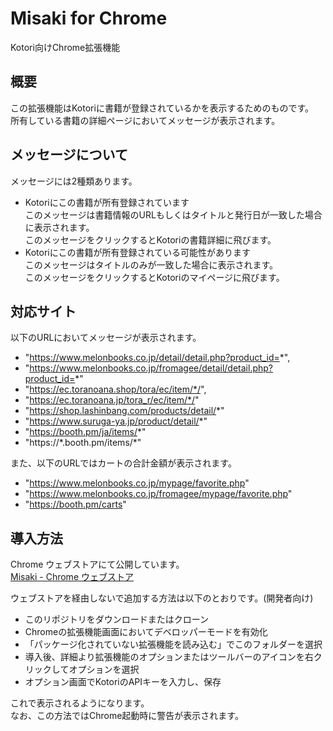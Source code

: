 # Misaki for Chrome
Kotori向けChrome拡張機能   

## 概要
この拡張機能はKotoriに書籍が登録されているかを表示するためのものです。  
所有している書籍の詳細ページにおいてメッセージが表示されます。  

## メッセージについて
メッセージには2種類あります。  
- Kotoriにこの書籍が所有登録されています  
このメッセージは書籍情報のURLもしくはタイトルと発行日が一致した場合に表示されます。  
このメッセージをクリックするとKotoriの書籍詳細に飛びます。  
- Kotoriにこの書籍が所有登録されている可能性があります  
このメッセージはタイトルのみが一致した場合に表示されます。  
このメッセージをクリックするとKotoriのマイページに飛びます。  

## 対応サイト
以下のURLにおいてメッセージが表示されます。  

- "https://www.melonbooks.co.jp/detail/detail.php?product_id=*",
- "https://www.melonbooks.co.jp/fromagee/detail/detail.php?product_id=*"
- "https://ec.toranoana.shop/tora/ec/item/*/",
- "https://ec.toranoana.jp/tora_r/ec/item/*/"
- "https://shop.lashinbang.com/products/detail/*"
- "https://www.suruga-ya.jp/product/detail/*"
- "https://booth.pm/ja/items/*"
- "https://\*.booth.pm/items/*"

また、以下のURLではカートの合計金額が表示されます。

- "https://www.melonbooks.co.jp/mypage/favorite.php"
- "https://www.melonbooks.co.jp/fromagee/mypage/favorite.php"
- "https://booth.pm/carts"

## 導入方法  
Chrome ウェブストアにて公開しています。  
[Misaki - Chrome ウェブストア](https://chrome.google.com/webstore/detail/misaki/fckolnnbohdhdnpleglckaednoiifpjp)  

ウェブストアを経由しないで追加する方法は以下のとおりです。(開発者向け)  

- このリポジトリをダウンロードまたはクローン  
- Chromeの拡張機能画面においてデベロッパーモードを有効化  
- 「パッケージ化されていない拡張機能を読み込む」でこのフォルダーを選択
- 導入後、詳細より拡張機能のオプションまたはツールバーのアイコンを右クリックしてオプションを選択  
- オプション画面でKotoriのAPIキーを入力し、保存  

これで表示されるようになります。  
なお、この方法ではChrome起動時に警告が表示されます。  

